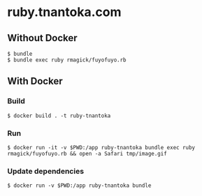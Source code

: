 # ruby.tnantoka.com

## Without Docker

```
$ bundle
$ bundle exec ruby rmagick/fuyofuyo.rb
```

## With Docker

### Build

```
$ docker build . -t ruby-tnantoka
```

### Run

```
$ docker run -it -v $PWD:/app ruby-tnantoka bundle exec ruby rmagick/fuyofuyo.rb && open -a Safari tmp/image.gif
```

### Update dependencies

```
$ docker run -v $PWD:/app ruby-tnantoka bundle
```
